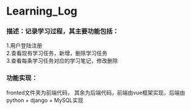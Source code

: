 # Learning_Log
### 描述：记录学习过程，其主要功能包括：  
1.用户登陆注册  
2.查看现有学习任务，新增，删除学习任务  
3.查看每条学习任务对应的学习笔记，修改删除  
### 功能实现：  
fronted文件夹为前端代码， 其余为后端代码，前端由vue框架实现，后端由python + django + MySQL实现 


